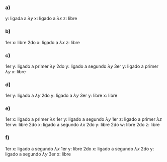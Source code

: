 ### a)

y: ligada a $\lambda y$
x: ligado a $\lambda x$
z: libre

### b) 

1er x: libre
2do x: ligado a $\lambda x$
z: libre

### c)

1er y: ligado a primer $\lambda y$
2do y: ligado a segundo $\lambda y$
3er y: ligado a primer $\lambda y$
x: libre

### d)

1er y: ligado a $\lambda y$
2do y: ligado a $\lambda y$
3er y: libre
x: libre

### e)

1er x: ligado a primer $\lambda x$
1er y: ligado a segundo $\lambda y$
1er z: ligado a primer $\lambda z$
1er w: libre
2do x: ligado a segundo $\lambda x$
2do y: libre
2do w: libre
2do z: libre

### f)

1er x: ligado a segundo $\lambda x$
1er y: libre
2do x: ligado a segundo $\lambda x$
2do y: ligado a segundo $\lambda y$
3er x: libre

